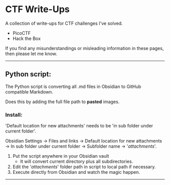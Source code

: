 # CTF Write-Ups
A collection of write-ups for CTF challenges I've solved.

- PicoCTF
- Hack the Box

If you find any misunderstandings or misleading information in these pages, then please let me know.  

---
## Python script:
The Python script is converting all .md files in Obsidian to GitHub compatible Markdown.

Does this by adding the full file path to **pasted** images.

### Install:
'Default location for new attachments' needs to be 'in sub folder under current folder'.

Obsidian Settings -> Files and links -> Default location for new attachments -> In sub folder under current folder -> Subfolder name -> '*attachments*'.

1. Put the script anywhere in your Obsidian vault 
	- It will convert current directory plus all subdirectories.
2. Edit the '*attachments*' folder path in script to local path if necessary.
3. Execute directly from Obsidian and watch the magic happen.

---

